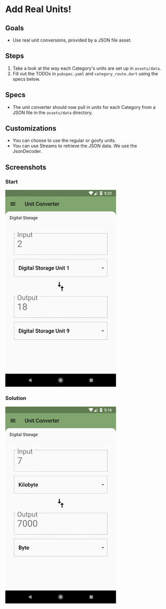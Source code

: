 # Add Real Units!

## Goals
- Use real unit conversions, provided by a JSON file asset.

## Steps
 1. Take a look at the way each Category's units are set up in `assets/data`.
 2. Fill out the TODOs in `pubspec.yaml` and `category_route.dart` using the specs below.

## Specs
 - The unit converter should now pull in units for each Category from a JSON file in the `assets/data` directory.

## Customizations
 - You can choose to use the regular or goofy units.
 - You can use Streams to retrieve the JSON data. We use the JsonDecoder.

## Screenshots

### Start
<img src='screenshots/09_units.png' width='350'>

### Solution
<img src='screenshots/09_units_2.png' width='350'>
